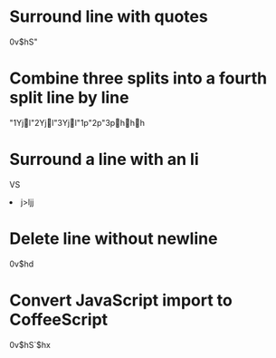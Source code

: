 Surround line with quotes
==========================
0v$hS"

Combine three splits into a fourth split line by line
=====================================================
"1Yjl"2Yjl"3Yjl"1p"2p"3phhh

Surround a line with an li
==========================
VS<li>j>ljj

Delete line without newline
===========================
0v$hd

Convert JavaScript import to CoffeeScript
=========================================
0v$hS`$hx
